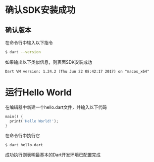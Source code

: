 # 确认SDK安装成功

## 确认版本

在命令行中输入以下指令

```bash
$ dart --version
```

如果输出以下类似信息，则表面SDK安装成功

```
Dart VM version: 1.24.2 (Thu Jun 22 08:42:17 2017) on "macos_x64"
```

# 运行Hello World

在编辑器中新建一个hello.dart文件，并输入以下代码

```dart
main() {
  print('Hello World!');
}
```

在命令行中执行它

```
$ dart hello.dart
```

成功执行则表明最基本的Dart开发环境已配置完成

